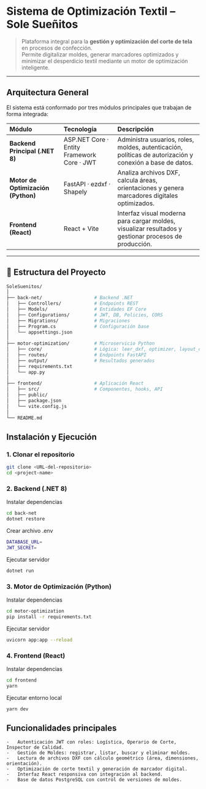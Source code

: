#  Sistema de Optimización Textil – **Sole Sueñitos**

> Plataforma integral para la **gestión y optimización del corte de tela** en procesos de confección.  
> Permite digitalizar moldes, generar marcadores optimizados y minimizar el desperdicio textil mediante un motor de optimización inteligente.


---

##  Arquitectura General
El sistema está conformado por tres módulos principales que trabajan de forma integrada:

| Módulo | Tecnología | Descripción |
|:-------|:------------|:-------------|
| **Backend Principal (.NET 8)** | ASP.NET Core · Entity Framework Core · JWT | Administra usuarios, roles, moldes, autenticación, políticas de autorización y conexión a base de datos. |
| **Motor de Optimización (Python)** | FastAPI · ezdxf · Shapely | Analiza archivos DXF, calcula áreas, orientaciones y genera marcadores digitales optimizados. |
| **Frontend (React)** | React + Vite | Interfaz visual moderna para cargar moldes, visualizar resultados y gestionar procesos de producción. |

---

## 📂 Estructura del Proyecto

```bash
SoleSuenitos/
│
├── back-net/                   # Backend .NET
│   ├── Controllers/            # Endpoints REST
│   ├── Models/                 # Entidades EF Core
│   ├── Configurations/         # JWT, DB, Policies, CORS
│   ├── Migrations/             # Migraciones
│   ├── Program.cs              # Configuración base
│   └── appsettings.json
│
├── motor-optimization/         # Microservicio Python
│   ├── core/                   # Lógica: leer_dxf, optimizer, layout_draw
│   ├── routes/                 # Endpoints FastAPI
│   ├── output/                 # Resultados generados
│   ├── requirements.txt
│   └── app.py
│
├── frontend/                   # Aplicación React
│   ├── src/                    # Componentes, hooks, API
│   ├── public/
│   ├── package.json
│   └── vite.config.js
│
└── README.md
```


## Instalación y Ejecución

### 1. Clonar el repositorio

```bash
git clone <URL-del-repositorio>
cd <project-name>
```

### 2. Backend (.NET 8)

Instalar dependencias
```bash
cd back-net
dotnet restore
```

Crear archivo .env
```bash
DATABASE_URL=
JWT_SECRET=
```


Ejecutar servidor
```bash
dotnet run
```

### 3. Motor de Optimización (Python)

Instalar dependencias
```bash
cd motor-optimization
pip install -r requirements.txt
```

Ejecutar servidor
```bash
uvicorn app:app --reload 
```

### 4. Frontend (React)

Instalar dependencias
```bash
cd frontend
yarn
```

Ejecutar entorno local
```bash
yarn dev
```

##  Funcionalidades principales

    -   Autenticación JWT con roles: Logística, Operario de Corte, Inspector de Calidad.
    -   Gestión de Moldes: registrar, listar, buscar y eliminar moldes.
    -   Lectura de archivos DXF con cálculo geométrico (área, dimensiones, orientación).
    -   Optimización de corte textil y generación de marcador digital.
    -   Interfaz React responsiva con integración al backend.
    -   Base de datos PostgreSQL con control de versiones de moldes.
